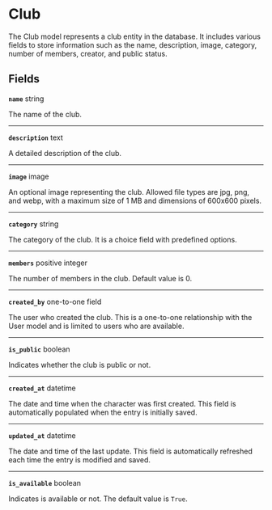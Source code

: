 # Club <Badge type="danger" text="model" />

The Club model represents a club entity in the database. It includes various fields to store information such as the name, description, image, category, number of members, creator, and public status.

## Fields

**`name`** string

The name of the club.

---

**`description`** text

A detailed description of the club.

---

**`image`** image

An optional image representing the club. Allowed file types are jpg, png, and webp, with a maximum size of 1 MB and dimensions of 600x600 pixels.

---

**`category`** string

The category of the club. It is a choice field with predefined options.

---

**`members`** positive integer

The number of members in the club. Default value is 0.

---

**`created_by`** one-to-one field

The user who created the club. This is a one-to-one relationship with the User model and is limited to users who are available.

---

**`is_public`** boolean

Indicates whether the club is public or not.

---

**`created_at`** datetime

The date and time when the character was first created. This field is automatically populated when the entry is initially saved.

---

**`updated_at`** datetime

The date and time of the last update. This field is automatically refreshed each time the entry is modified and saved.

---

**`is_available`** boolean

Indicates is available or not. The default value is `True`.
